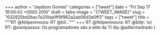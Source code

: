 
+++
author = "Jaydson Gomes"
categories = ["tweet"]
date = "Fri Sep 17 19:00:42 +0000 2010"
draft = false
image = "{TWEET_IMAGE}"
slug = "632925bd2bac7a310aa1ff9f962a2ab06d3a0ff3"
tags = ["tweet"]
title = """RT @felipenmoura: RT @bil..."""
+++
RT @felipenmoura: RT @billjr: \o/ RT: @osnipassos: Os programadores são a elite da TI (by @adlermedrado )
